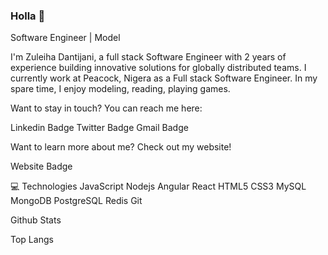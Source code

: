 ### Holla 👋

Software Engineer | Model

I'm Zuleiha Dantijani, a full stack Software Engineer with 2 years of experience building innovative solutions for globally distributed teams. I currently work at Peacock, Nigera as a Full stack Software Engineer. In my spare time, I enjoy modeling, reading, playing games.

Want to stay in touch? You can reach me here:


Linkedin Badge Twitter Badge Gmail Badge

Want to learn more about me? Check out my website!

Website Badge

💻 Technologies
JavaScript Nodejs Angular React HTML5 CSS3 MySQL MongoDB PostgreSQL Redis Git


Github Stats

Top Langs
